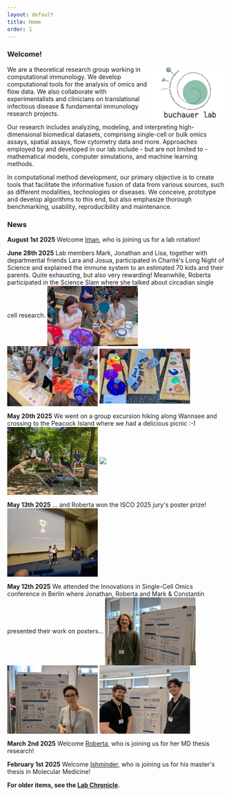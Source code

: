 ```yaml
---
layout: default
title: Home
order: 1
---
```


### Welcome!

<img style="width:12em" src="images/buchauer_lab.png" align="right">
We are a theoretical research group working in computational immunology. We develop computational tools for the analysis of omics and flow data. We also collaborate with experimentalists and clinicians on translational infectious disease & fundamental immunology research projects. 

Our research includes analyzing, modeling, and interpreting high-dimensional biomedical datasets, comprising single-cell or bulk omics assays, spatial assays, flow cytometry data and more. Approaches employed by and developed in our lab include - but are not limited to - mathematical models, computer simulations, and machine learning methods. 

In computational method development, our primary objective is to create tools that facilitate the informative fusion of data from various sources, such as different modalities, technologies or diseases. We conceive, prototype and develop algorithms to this end, but also emphasize thorough benchmarking, usability, reproducibility and maintenance.

### News
__August 1st 2025__
Welcome [Iman](https://libuchauer.github.io/team), who is joining us for a lab rotation!

__June 28th 2025__
Lab members Mark, Jonathan and Lisa, together with departmental friends Lara and Josua, participated in Charité's Long Night of Science and explained the immune system to an estimated 70 kids and their parents. Quite exhausting, but also very rewarding! Meanwhile, Roberta participated in the Science Slam where she talked about circadian single cell research.
<img style="width:15em" src="images/table_action1.png" align="center">
<img style="width:15em" src="images/table_action2.png" align="center">
<img style="width:15em" src="images/quizzes.png" align="center">

__May 20th 2025__
We went on a group excursion hiking along Wannsee and crossing to the Peacock Island where we had a delicious picnic :-)
<img style="width:15em" src="images/pfaueninsel.jpeg" align="center">
<img style="width:15em" src="images/wannsee.png" align="center">


__May 13th 2025__
... and Roberta won the ISCO 2025 jury's poster prize!
<img style="width:15em" src="images/ISCO_posterprize.jpeg" align="center">

__May 12th 2025__
We attended the Innovations in Single-Cell Omics conference in Berlin where Jonathan, Roberta and Mark & Constantin presented their work on posters...
<img style="width:15em" src="images/ISCO_jonathan.jpeg" align="center">
<img style="width:15em" src="images/ISCO_roberta.jpeg" align="center">
<img style="width:15em" src="images/ISCO_mark.jpeg" align="center">

__March 2nd 2025__
Welcome [Roberta](https://libuchauer.github.io/team), who is joining us for her MD thesis research!

__February 1st 2025__
Welcome [Ishminder](https://libuchauer.github.io/team), who is joining us for his master's thesis in Molecular Medicine!

__For older items, see the [Lab Chronicle](https://libuchauer.github.io/chronicle).__



